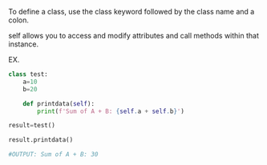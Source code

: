 To define a class, use the class keyword followed by the class name and a colon.

self allows you to access and modify attributes and call methods within that instance.

EX.

```python
class test:
    a=10
    b=20

    def printdata(self):
        print(f'Sum of A + B: {self.a + self.b}')

result=test()

result.printdata()

#OUTPUT: Sum of A + B: 30
```